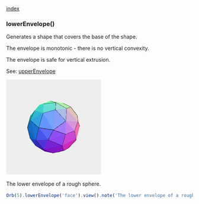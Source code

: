 [index](../../nb/api/index.md)
### lowerEnvelope()

Generates a shape that covers the base of the shape.

The envelope is monotonic - there is no vertical convexity.

The envelope is safe for vertical extrusion.

See: [upperEnvelope](../../nb/api/upperEnvelope.md)

![Image](lowerEnvelope.md.$2.png)

The lower envelope of a rough sphere.

```JavaScript
Orb(5).lowerEnvelope('face').view().note('The lower envelope of a rough sphere.');
```
